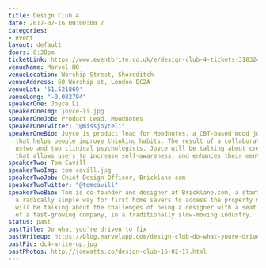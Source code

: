 ```yaml
---
title: Design Club 4
date: 2017-02-16 00:00:00 Z
categories:
- event
layout: default
doors: 6:30pm
ticketLink: https://www.eventbrite.co.uk/e/design-club-4-tickets-31832499864#tickets
venueName: Marvel HQ
venueLocation: Worship Street, Shoreditch
venueAddress: 60 Worship st, London EC2A
venueLat: '51.521869'
venueLong: "-0.082794"
speakerOne: Joyce Li
speakerOneImg: joyce-li.jpg
speakerOneJob: Product Lead, Moodnotes
speakerOneTwitter: "@missjoyceli"
speakerOneBio: Joyce is product lead for Moodnotes, a CBT-based mood journaling app
  that helps people improve thinking habits. The result of a collaboration between
  ustwo and two clinical psychologists, Joyce will be talking about creating a product
  that allows users to increase self-awareness, and enhances their mental wellbeing.
speakerTwo: Tom Cavill
speakerTwoImg: tom-cavill.jpg
speakerTwoJob: Chief Design Officer, Bricklane.com
speakerTwoTwitter: "@tomcavill"
speakerTwoBio: Tom is co-founder and designer at Bricklane.com, a startup that's created
  a radically simple way for first home savers to access the property market. Tom
  will be talking about the challenges of being a designer with a seat at the table
  of a fast-growing company, in a traditionally slow-moving industry.
status: past
pastTitle: Do what you're driven to fix
pastWriteup: https://blog.marvelapp.com/design-club-do-what-youre-driven-to-fix/
pastPic: dc4-write-up.jpg
pastPhotos: http://joewatts.co/design-club-16-02-17.html
---
```


